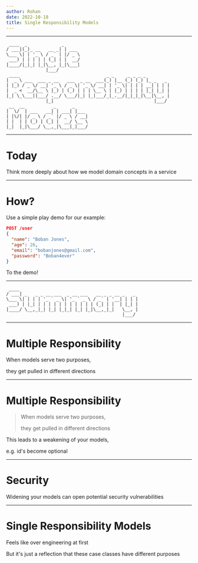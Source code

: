 ```yaml
---
author: Rohan
date: 2022-10-18
title: Single Responsibility Models
---
```


---

```
 ____  _             _
/ ___|(_)_ __   __ _| | ___
\___ \| | '_ \ / _` | |/ _ \
 ___) | | | | | (_| | |  __/
|____/|_|_| |_|\__, |_|\___|
               |___/
 ____                                 _ _     _ _ _ _
|  _ \ ___  ___ _ __   ___  _ __  ___(_) |__ (_) (_) |_ _   _
| |_) / _ \/ __| '_ \ / _ \| '_ \/ __| | '_ \| | | | __| | | |
|  _ <  __/\__ \ |_) | (_) | | | \__ \ | |_) | | | | |_| |_| |
|_| \_\___||___/ .__/ \___/|_| |_|___/_|_.__/|_|_|_|\__|\__, |
               |_|                                      |___/
 __  __           _      _
|  \/  | ___   __| | ___| |___
| |\/| |/ _ \ / _` |/ _ \ / __|
| |  | | (_) | (_| |  __/ \__ \
|_|  |_|\___/ \__,_|\___|_|___/

```

---

# Today

Think more deeply about how we model domain concepts in a service

---

# How?

Use a simple play demo for our example:

```json
POST /user
{
  "name": "Boban Jones",
  "age": 26,
  "email": "bobanjones@gmail.com",
  "password": "Boban4ever"
}
```

To the demo!

---

```
 ____
/ ___| _   _ _ __ ___  _ __ ___   __ _ _ __ _   _
\___ \| | | | '_ ` _ \| '_ ` _ \ / _` | '__| | | |
 ___) | |_| | | | | | | | | | | | (_| | |  | |_| |
|____/ \__,_|_| |_| |_|_| |_| |_|\__,_|_|   \__, |
                                            |___/
```

---

# Multiple Responsibility

When models serve two purposes,

they get pulled in different directions

---

# Multiple Responsibility

> When models serve two purposes,
>
> they get pulled in different directions

This leads to a weakening of your models,

e.g. id's become optional

---

# Security

Widening your models can open potential security vulnerabilities

---

# Single Responsibility Models

Feels like over engineering at first

But it's just a reflection that these case classes have different purposes
